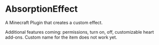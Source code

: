 # AbsorptionEffect
A Minecraft Plugin that creates a custom effect. 

Additional features coming: permissions, turn on, off, customizable heart add-ons. Custom name for the item does not work yet.
